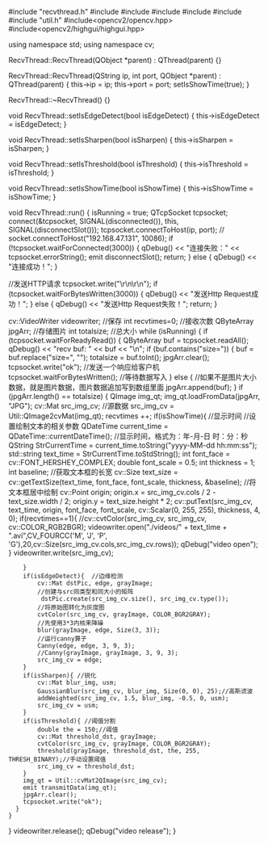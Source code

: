 #include "recvthread.h"
#include <QByteArray>
#include <QDateTime>
#include <QImage>
#include <QPainter>
#include <QTcpSocket>
#include "util.h"
#include<opencv2/opencv.hpp>
#include<opencv2/highgui/highgui.hpp>

using namespace std;
using namespace cv;

RecvThread::RecvThread(QObject *parent) : QThread(parent) {}

RecvThread::RecvThread(QString ip, int port, QObject *parent)
    : QThread(parent) {
  this->ip = ip;
  this->port = port;
  setIsShowTime(true);
}

RecvThread::~RecvThread() {}

void RecvThread::setIsEdgeDetect(bool isEdgeDetect)
{
    this->isEdgeDetect = isEdgeDetect;
}

void RecvThread::setIsSharpen(bool isSharpen)
{
    this->isSharpen = isSharpen;
}

void RecvThread::setIsThreshold(bool isThreshold)
{
    this->isThreshold = isThreshold;
}

void RecvThread::setIsShowTime(bool isShowTime)
{
    this->isShowTime = isShowTime;
}

void RecvThread::run() {
  isRunning = true;
  QTcpSocket tcpsocket;
  connect(&tcpsocket, SIGNAL(disconnected()), this, SIGNAL(disconnectSlot()));
  tcpsocket.connectToHost(ip, port);
  //	socket.connectToHost("192.168.47.131", 10086);
  if (!tcpsocket.waitForConnected(3000)) {
    qDebug() << "连接失败：" << tcpsocket.errorString();
    emit disconnectSlot();
    return;
  } else {
    qDebug() << "连接成功！";
  }

  //发送HTTP请求
  tcpsocket.write("\r\n\r\n");
  if (tcpsocket.waitForBytesWritten(3000)) {
    qDebug() << "发送Http Request成功！";
  } else {
    qDebug() << "发送Http Request失败！";
    return;
  }

  cv::VideoWriter videowriter;  //保存
  int recvtimes=0;  //接收次数
  QByteArray jpgArr; //存储图片
  int totalsize;     //总大小
  while (isRunning) {
    if (tcpsocket.waitForReadyRead()) {
      QByteArray buf = tcpsocket.readAll();
      qDebug() << "recv buf: " << buf << "\n";
      if (buf.contains("size=")) {
        buf = buf.replace("size=", "");
        totalsize = buf.toInt();
        jpgArr.clear();
        tcpsocket.write("ok");           //发送一个响应给客户机
        tcpsocket.waitForBytesWritten(); //等待数据写入
      } else {
        //如果不是图片大小数据，就是图片数据，图片数据追加写到数组里面
        jpgArr.append(buf);
      }
      if (jpgArr.length() == totalsize) {
        QImage img_qt;
        img_qt.loadFromData(jpgArr, "JPG");
        cv::Mat src_img_cv;   //源数据
        src_img_cv = Util::QImage2cvMat(img_qt);
        recvtimes ++;
        if(isShowTime){  //显示时间
            //设置绘制文本的相关参数
            QDateTime current_time = QDateTime::currentDateTime();
            //显示时间，格式为：年-月-日 时：分：秒
            QString StrCurrentTime = current_time.toString("yyyy-MM-dd hh:mm:ss");
            std::string text_time = StrCurrentTime.toStdString();
            int font_face = cv::FONT_HERSHEY_COMPLEX;
            double font_scale = 0.5;
            int thickness = 1;
            int baseline;
            //获取文本框的长宽
            cv::Size text_size = cv::getTextSize(text_time, font_face, font_scale, thickness, &baseline);
            //将文本框居中绘制
            cv::Point origin;
            origin.x = src_img_cv.cols / 2 - text_size.width / 2;
            origin.y = text_size.height * 2;
            cv::putText(src_img_cv, text_time, origin, font_face, font_scale, cv::Scalar(0, 255, 255), thickness, 4, 0);
            if(recvtimes==1){
                //cv::cvtColor(src_img_cv, src_img_cv, cv::COLOR_RGB2BGR);
                videowriter.open("./videos/" + text_time + ".avi",CV_FOURCC('M', 'J', 'P', 'G'),20,cv::Size(src_img_cv.cols,src_img_cv.rows));
                qDebug("video open");
            }
            videowriter.write(src_img_cv);

        }
        if(isEdgeDetect){  //边缘检测
            cv::Mat dstPic, edge, grayImage;
            //创建与src同类型和同大小的矩阵
             dstPic.create(src_img_cv.size(), src_img_cv.type());
            //将原始图转化为灰度图
            cvtColor(src_img_cv, grayImage, COLOR_BGR2GRAY);
            //先使用3*3内核来降噪
            blur(grayImage, edge, Size(3, 3));
            //运行canny算子
            Canny(edge, edge, 3, 9, 3);
            //Canny(grayImage, grayImage, 3, 9, 3);
            src_img_cv = edge;
        }
        if(isSharpen){ //锐化
            cv::Mat blur_img, usm;
            GaussianBlur(src_img_cv, blur_img, Size(0, 0), 25);//高斯滤波
            addWeighted(src_img_cv, 1.5, blur_img, -0.5, 0, usm);
            src_img_cv = usm;
        }
        if(isThreshold){ //阈值分割
            double the = 150;//阈值
            cv::Mat threshold_dst, grayImage;
            cvtColor(src_img_cv, grayImage, COLOR_BGR2GRAY);
            threshold(grayImage, threshold_dst, the, 255, THRESH_BINARY);//手动设置阈值
            src_img_cv = threshold_dst;
        }
        img_qt = Util::cvMat2QImage(src_img_cv);
        emit transmitData(img_qt);
        jpgArr.clear();
        tcpsocket.write("ok");
      }
    }
  }
  videowriter.release();
  qDebug("video release");
}
